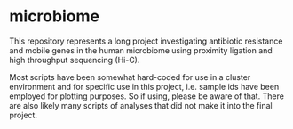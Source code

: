 # microbiome
This repository represents a long project investigating antibiotic resistance and mobile genes in the human microbiome using proximity ligation and high throughput sequencing (Hi-C).

Most scripts have been somewhat hard-coded for use in a cluster environment and for specific use in this project, i.e. sample ids have been employed for plotting purposes. So if using, please be aware of that. There are also likely many scripts of analyses that did not make it into the final project.
